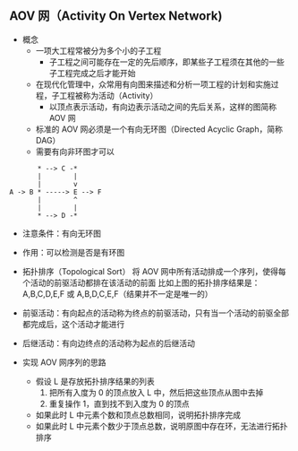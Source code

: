 
## AOV 网（Activity On Vertex Network)

* 概念
   - 一项大工程常被分为多个小的子工程
      - 子工程之间可能存在一定的先后顺序，即某些子工程须在其他的一些子工程完成之后才能开始
   - 在现代化管理中，众常用有向图来描述和分析一项工程的计划和实施过程，子工程被称为活动（Activity）
      - 以顶点表示活动，有向边表示活动之间的先后关系，这样的图简称 AOV 网
   - 标准的 AOV 网必须是一个有向无环图（Directed Acyclic Graph，简称 DAG）
   - 需要有向非环图才可以
```
       * --> C -*
       |        |
       |        v
A -> B * -----> E --> F
       |        ^
       |        |
       * --> D -*
```
* 注意条件：有向无环图
* 作用：可以检测是否是有环图

* 拓扑排序（Topological Sort）
   将 AOV 网中所有活动排成一个序列，使得每个活动的前驱活动都排在该活动的前面
   比如上图的拓扑排序结果是：A,B,C,D,E,F 或 A,B,D,C,E,F（结果并不一定是唯一的）

* 前驱活动：有向起点的活动称为终点的前驱活动，只有当一个活动的前驱全部都完成后，这个活动才能进行
* 后继活动：有向边终点的活动称为起点的后继活动

* 实现 AOV 网序列的思路
   - 假设 L 是存放拓扑排序结果的列表
      1. 把所有入度为 0 的顶点放入 L 中，然后把这些顶点从图中去掉
      2. 重复操作 1，直到找不到入度为 0 的顶点
   - 如果此时 L 中元素个数和顶点总数相同，说明拓扑排序完成
   - 如果此时 L 中元素个数少于顶点总数，说明原图中存在环，无法进行拓扑排序

